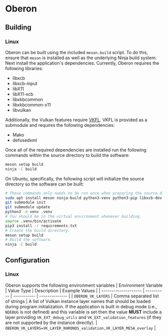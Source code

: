 # Oberon

## Building

### Linux

Oberon can be built using the included `meson.build` script. To do this, ensure that `meson` is installed as well as
the underlying Ninja build system. Next install the application's dependencies. Currently, Oberon requires the
following libraries:
- libxcb
- libxcb-input
- libX11
- libX11-xcb
- libxkbcommon
- libxkbcommon-x11
- libvulkan

Additionally, the Vulkan features require [VKFL](https://github.com/gn0mesort/vkfl). VKFL is provided as a submodule
and requires the following dependencies:
- Mako
- defusedxml

Once all of the required dependencies are installed run the following commands within the source directory to build
the software:
```sh
meson setup build
ninja -C build
```

On Ubuntu, specifically, the following script will initialize the source directory so the software can be built:
```sh
# These commands only needs to be run once when preparing the source directory.
sudo apt install meson ninja-build python3-venv python3-pip libxcb-dev libxcb-input-dev libx11-dev libx11-xcb-dev libxkbcommon-dev libxkbcommon-x11-dev libvulkan-dev
git submodule init
git submodule update
python3 -m venv .venv
# You should be in the virtual environment whenever building.
source .venv/bin/activate
pip3 install -r requirements.txt
# Create the build directory.
meson setup build
# Build the software.
ninja -C build
```

## Configuration

### Linux

Oberon supports the following environment variables
| Environment Variable | Value Type | Description | Example Values |
| -------------------- | ---------- | ----------- | -------------- |
| `OBERON_VK_LAYERS`   | Comma separated list of strings | A list of Vulkan instance layer names that should be loaded during program initialization. If the application is built in debug mode (i.e., `NDEBUG` is not defined) and this variable is set then the value **MUST** include a layer providing `VK_EXT_debug_utils` and `VK_EXT_validation_features` (if they are not supported by the instance directly). | `OBERON_VK_LAYERS=VK_LAYER_KHRONOS_validation,VK_LAYER_MESA_overlay` |
